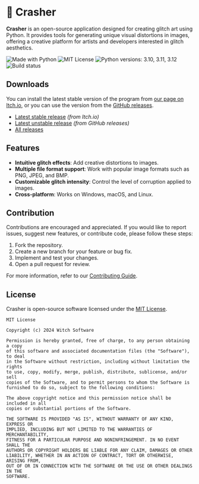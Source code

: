 # 🔨 Crasher

**Crasher** is an open-source application designed for creating glitch art using Python. It provides tools for generating unique visual distortions in images, offering a creative platform for artists and developers interested in glitch aesthetics.

![Made with Python](https://img.shields.io/badge/Made%20with-Python-%23FFD242?logo=python&logoColor=white)
![MIT License](https://img.shields.io/badge/License-MIT-black.svg)
![Python versions: 3.10, 3.11, 3.12](https://img.shields.io/badge/Python-3.10%20%7C%203.11%20%7C%203.12-blue)
![Build status](https://github.com/witch-software/crasher/actions/workflows/testing.yml/badge.svg?branch=main)

## Downloads

You can install the latest stable version of the program from [our page on Itch.io](https://witchsoftware.itch.io/crasher), or you can use the version from the [GitHub releases](https://github.com/witch-software/crasher/releases).

- [Latest stable release](https://witchsoftware.itch.io/crasher) *(from Itch.io)*
- [Latest unstable release](https://witchsoftware.itch.io/crasher/releases/latest) *(from GitHub releases)*
- [All releases](https://github.com/witch-software/crasher/releases)

## Features

- **Intuitive glitch effects**: Add creative distortions to images.
- **Multiple file format support**: Work with popular image formats such as PNG, JPEG, and BMP.
- **Customizable glitch intensity**: Control the level of corruption applied to images.
- **Cross-platform**: Works on Windows, macOS, and Linux.

## Contribution

Contributions are encouraged and appreciated. If you would like to report issues, suggest new features, or contribute code, please follow these steps:
1. Fork the repository.
2. Create a new branch for your feature or bug fix.
3. Implement and test your changes.
4. Open a pull request for review.

For more information, refer to our [Contributing Guide](https://github.com/witch-software/crasher/blob/main/CONTRIBUTING.md).

## License

Crasher is open-source software licensed under the [MIT License](https://github.com/witch-software/crasher/blob/main/LICENSE).

```text
MIT License

Copyright (c) 2024 Witch Software

Permission is hereby granted, free of charge, to any person obtaining a copy
of this software and associated documentation files (the "Software"), to deal
in the Software without restriction, including without limitation the rights
to use, copy, modify, merge, publish, distribute, sublicense, and/or sell
copies of the Software, and to permit persons to whom the Software is
furnished to do so, subject to the following conditions:

The above copyright notice and this permission notice shall be included in all
copies or substantial portions of the Software.

THE SOFTWARE IS PROVIDED "AS IS", WITHOUT WARRANTY OF ANY KIND, EXPRESS OR
IMPLIED, INCLUDING BUT NOT LIMITED TO THE WARRANTIES OF MERCHANTABILITY,
FITNESS FOR A PARTICULAR PURPOSE AND NONINFRINGEMENT. IN NO EVENT SHALL THE
AUTHORS OR COPYRIGHT HOLDERS BE LIABLE FOR ANY CLAIM, DAMAGES OR OTHER
LIABILITY, WHETHER IN AN ACTION OF CONTRACT, TORT OR OTHERWISE, ARISING FROM,
OUT OF OR IN CONNECTION WITH THE SOFTWARE OR THE USE OR OTHER DEALINGS IN THE
SOFTWARE.
```
